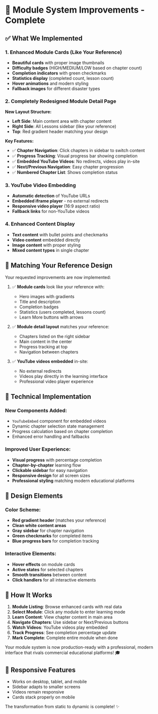 # 🎨 Module System Improvements - Complete

## ✅ What We Implemented

### 1. Enhanced Module Cards (Like Your Reference)
- **Beautiful cards** with proper image thumbnails
- **Difficulty badges** (HIGH/MEDIUM/LOW based on chapter count)
- **Completion indicators** with green checkmarks
- **Statistics display** (completed count, lesson count)
- **Hover animations** and modern styling
- **Fallback images** for different disaster types

### 2. Completely Redesigned Module Detail Page
**New Layout Structure:**
- **Left Side**: Main content area with chapter content
- **Right Side**: All Lessons sidebar (like your reference)
- **Top**: Red gradient header matching your design

**Key Features:**
- ✅ **Chapter Navigation**: Click chapters in sidebar to switch content
- ✅ **Progress Tracking**: Visual progress bar showing completion
- ✅ **Embedded YouTube Videos**: No redirects, videos play in-site
- ✅ **Next/Previous Navigation**: Easy chapter progression
- ✅ **Numbered Chapter List**: Shows completion status

### 3. YouTube Video Embedding
- **Automatic detection** of YouTube URLs
- **Embedded iframe player** - no external redirects
- **Responsive video player** (16:9 aspect ratio)
- **Fallback links** for non-YouTube videos

### 4. Enhanced Content Display
- **Text content** with bullet points and checkmarks
- **Video content** embedded directly
- **Image content** with proper styling
- **Mixed content types** in single chapter

## 🎯 Matching Your Reference Design

Your requested improvements are now implemented:

1. ✅ **Module cards** look like your reference with:
   - Hero images with gradients
   - Title and description
   - Completion badges
   - Statistics (users completed, lessons count)
   - Learn More buttons with arrows

2. ✅ **Module detail layout** matches your reference:
   - Chapters listed on the right sidebar
   - Main content in the center
   - Progress tracking at top
   - Navigation between chapters

3. ✅ **YouTube videos embedded** in-site:
   - No external redirects
   - Videos play directly in the learning interface
   - Professional video player experience

## 🚀 Technical Implementation

### New Components Added:
- `YouTubeEmbed` component for embedded videos
- Dynamic chapter selection state management
- Progress calculation based on chapter completion
- Enhanced error handling and fallbacks

### Improved User Experience:
- **Visual progress** with percentage completion
- **Chapter-by-chapter** learning flow
- **Clickable sidebar** for easy navigation
- **Responsive design** for all screen sizes
- **Professional styling** matching modern educational platforms

## 🎨 Design Elements

### Color Scheme:
- **Red gradient header** (matches your reference)
- **Clean white content areas**
- **Gray sidebar** for chapter navigation  
- **Green checkmarks** for completed items
- **Blue progress bars** for completion tracking

### Interactive Elements:
- **Hover effects** on module cards
- **Active states** for selected chapters
- **Smooth transitions** between content
- **Click handlers** for all interactive elements

## 🔧 How It Works

1. **Module Listing**: Browse enhanced cards with real data
2. **Select Module**: Click any module to enter learning mode
3. **Learn Content**: View chapter content in main area
4. **Navigate Chapters**: Use sidebar or Next/Previous buttons
5. **Watch Videos**: YouTube videos play embedded
6. **Track Progress**: See completion percentage update
7. **Mark Complete**: Complete entire module when done

Your module system is now production-ready with a professional, modern interface that rivals commercial educational platforms! 🎓

## 📱 Responsive Features
- Works on desktop, tablet, and mobile
- Sidebar adapts to smaller screens  
- Videos remain responsive
- Cards stack properly on mobile

The transformation from static to dynamic is complete! ✨
